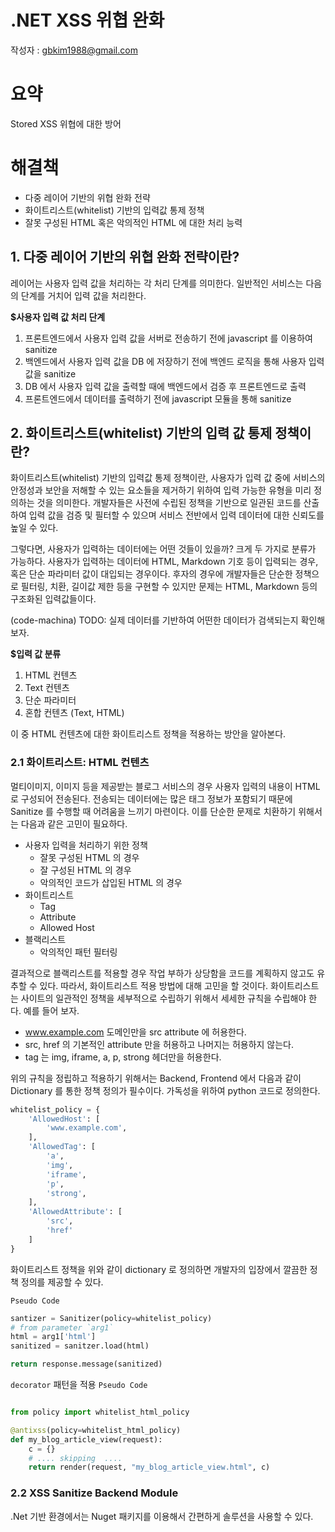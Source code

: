 # .NET XSS 위협 완화

작성자 : gbkim1988@gmail.com

# 요약

Stored XSS 위협에 대한 방어

# 해결책

* 다중 레이어 기반의 위협 완화 전략
* 화이트리스트(whitelist) 기반의 입력값 통제 정책
* 잘못 구성된 HTML 혹은 악의적인 HTML 에 대한 처리 능력

## 1. 다중 레이어 기반의 위협 완화 전략이란?

레이어는 사용자 입력 값을 처리하는 각 처리 단계를 의미한다. 일반적인 서비스는 다음의 단계를 거치어 입력 값을 처리한다. 

**$사용자 입력 값 처리 단계**

1. 프론트엔드에서 사용자 입력 값을 서버로 전송하기 전에 javascript 를 이용하여 sanitize
2. 백엔드에서 사용자 입력 값을 DB 에 저장하기 전에 백엔드 로직을 통해 사용자 입력 값을 sanitize
3. DB 에서 사용자 입력 값을 출력할 때에 백엔드에서 검증 후 프론트엔드로 출력
4. 프론트엔드에서 데이터를 출력하기 전에 javascript 모듈을 통해 sanitize

## 2. 화이트리스트(whitelist) 기반의 입력 값 통제 정책이란?

화이트리스트(whitelist) 기반의 입력값 통제 정책이란, 사용자가 입력 값 중에 서비스의 안정성과 보안을 저해할 수 있는 요소들을 제거하기 위하여 입력 가능한 유형을 미리 정의하는 것을 의미한다. 개발자들은 사전에 수립된 정책을 기반으로 일관된 코드를 산출하여 입력 값을 검증 및 필터할 수 있으며 서비스 전반에서 입력 데이터에 대한 신뢰도를 높일 수 있다.

그렇다면, 사용자가 입력하는 데이터에는 어떤 것들이 있을까? 크게 두 가지로 분류가 가능하다. 사용자가 입력하는 데이터에 HTML, Markdown 기호 등이 입력되는 경우, 혹은 단순 파라미터 값이 대입되는 경우이다. 후자의 경우에 개발자들은 단순한 정책으로 필터링, 치환, 길이값 제한 등을 구현할 수 있지만 문제는 HTML, Markdown 등의 구조화된 입력값들이다.

(code-machina) TODO: 실제 데이터를 기반하여 어떤한 데이터가 검색되는지 확인해 보자.

**$입력 값 분류**
1. HTML 컨텐츠
2. Text 컨텐츠
3. 단순 파라미터
4. 혼합 컨텐츠 (Text, HTML)

이 중 HTML 컨텐츠에 대한 화이트리스트 정책을 적용하는 방안을 알아본다.

### 2.1 화이트리스트: HTML 컨텐츠

멀티이미지, 이미지 등을 제공받는 블로그 서비스의 경우 사용자 입력의 내용이 HTML로 구성되어 전송된다. 전송되는 데이터에는 많은 태그 정보가 포함되기 때문에 Sanitize 를 수행할 때 어려움을 느끼기 마련이다. 이를 단순한 문제로 치환하기 위해서는 다음과 같은 고민이 필요하다.

- 사용자 입력을 처리하기 위한 정책
  - 잘못 구성된 HTML 의 경우
  - 잘 구성된 HTML 의 경우
  - 악의적인 코드가 삽입된 HTML 의 경우
- 화이트리스트
  - Tag
  - Attribute
  - Allowed Host
- 블랙리스트
  - 악의적인 패턴 필터링

결과적으로 블랙리스트를 적용할 경우 작업 부하가 상당함을 코드를 계획하지 않고도 유추할 수 있다. 따라서, 화이트리스트 적용 방법에 대해 고민을 할 것이다. 화이트리스트는 사이트의 일관적인 정책을 세부적으로 수립하기 위해서 세세한 규칙을 수립해야 한다. 예를 들어 보자.

- www.example.com 도메인만을 src attribute 에 허용한다.
- src, href 의 기본적인 attribute 만을 허용하고 나머지는 허용하지 않는다.
- tag 는 img, iframe, a, p, strong 헤더만을 허용한다.

위의 규칙을 정립하고 적용하기 위해서는 Backend, Frontend 에서 다음과 같이 Dictionary 를 통한 정책 정의가 필수이다. 가독성을 위하여 python 코드로 정의한다.

```python
whitelist_policy = {
    'AllowedHost': [
        'www.example.com',
    ],
    'AllowedTag': [
        'a',
        'img',
        'iframe',
        'p',
        'strong',
    ], 
    'AllowedAttribute': [
        'src',
        'href'
    ]
}
```

화이트리스트 정책을 위와 같이 dictionary 로 정의하면 개발자의 입장에서 깔끔한 정책 정의를 제공할 수 있다.

`Pseudo Code`

```python
santizer = Sanitizer(policy=whitelist_policy)
# from parameter `arg1`
html = arg1['html'] 
sanitized = sanitzer.load(html)

return response.message(sanitized)
```

`decorator` 패턴을 적용 `Pseudo Code`

```python

from policy import whitelist_html_policy

@antixss(policy=whitelist_html_policy)
def my_blog_article_view(request):
    c = {}
    # .... skipping  ....
    return render(request, "my_blog_article_view.html", c)

```

### 2.2 XSS Sanitize Backend Module

.Net 기반 환경에서는 Nuget 패키지를 이용해서 간편하게 솔루션을 사용할 수 있다.



